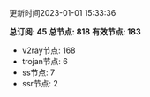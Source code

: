 更新时间2023-01-01 15:33:36

**总订阅: 45**
**总节点: 818**
**有效节点: 183**
- v2ray节点: 168
- trojan节点: 6
- ss节点: 7
- ssr节点: 2
